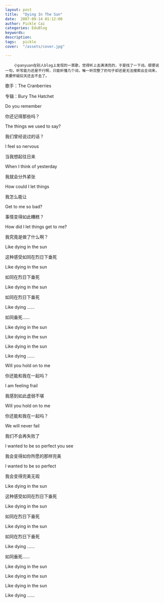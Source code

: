 ```yaml
---
layout: post  
title:  "Dying In The Sun"
date:  2007-09-14 01:12:00
author: Pickle Cai  
categories: EduBlog  
keywords: 
description:   
tags:	pickle   
cover:  "/assets/cover.jpg"  

---
```


 



        小panyuan在别人blog上发现的一首歌，觉得听上去满清亮的，于是找了一下词。顺便说一句，听写能力还是不行啊，只能听懂几个词，唯一听完整了的句子却还是无法搜索出全词来，真要怀疑后天还去不去了。











歌手：The Cranberries



专辑：Bury The Hatchet 











 









 Do you remember 

 你还记得那些吗？ 



 The things we used to say?

 我们曾经说过的话？ 



 I feel so nervous

 当我想起往日来



 When I think of yesterday 

 我就会分外紧张



 

 



 How could I let things

 我怎么能让



 Get to me so bad? 

 事情变得如此糟糕？



 How did I let things get to me? 



 我究竟是做了什么啊？



 Like dying in the sun

 这种感受如同在烈日下垂死



 Like dying in the sun

 如同在烈日下垂死



 Like dying in the sun

 如同在烈日下垂死



 Like dying ……

 如同垂死……



 Like dying in the sun

 



 Like dying in the sun

 



 Like dying in the sun

 



 Like dying ……

 



 

 



 Will you hold on to me 

 你还能和我在一起吗？



 I am feeling frail 

 我感到如此虚弱不堪



 Will you hold on to me

 你还能和我在一起吗？



 We will never fail

 我们不会再失败了



 I wanted to be so perfect you see

 我会变得如你所愿的那样完美



 I wanted to be so perfect



 我会变得完美无瑕



 Like dying in the sun

 这种感受如同在烈日下垂死



 Like dying in the sun

 如同在烈日下垂死



 Like dying in the sun

 如同在烈日下垂死



Like dying ……

 如同垂死……



Like dying in the sun





Like dying in the sun





Like dying in the sun





Like dying ……



		    
